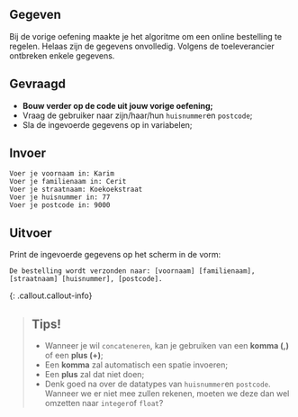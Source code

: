 ## Gegeven

Bij de vorige oefening maakte je het algoritme om een online bestelling te regelen. Helaas zijn de gegevens onvolledig. Volgens de toeleverancier ontbreken enkele gegevens. 

## Gevraagd

* **Bouw verder op de code uit jouw vorige oefening;** 
* Vraag de gebruiker naar zijn/haar/hun `huisnummer`en `postcode`;  
* Sla de ingevoerde gegevens op in variabelen;


## Invoer
```
Voer je voornaam in: Karim
Voer je familienaam in: Cerit
Voer je straatnaam: Koekoekstraat
Voer je huisnummer in: 77
Voer je postcode in: 9000
```


## Uitvoer
Print de ingevoerde gegevens op het scherm in de vorm: 
```
De bestelling wordt verzonden naar: [voornaam] [familienaam], [straatnaam] [huisnummer], [postcode].
```

{: .callout.callout-info}
>## **Tips!**
>* Wanneer je wil `concateneren`, kan je gebruiken van een **komma (,)** of een **plus (+)**;
>* Een **komma** zal automatisch een spatie invoeren;
>* Een **plus** zal dat niet doen;
>* Denk goed na over de datatypes van `huisnummer`en `postcode`. Wanneer we er niet mee zullen rekenen, moeten we deze dan wel omzetten naar `integer`of `float`?
